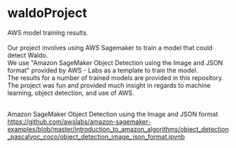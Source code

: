 # waldoProject
AWS model training results. <br/><br/>
Our project involves using AWS Sagemaker to train a model that could detect Waldo. <br/>
We use "Amazon SageMaker Object Detection using the Image and JSON format" provided by AWS - Labs as a template to train the model.<br/>
The results for a number of trained models are provided in this repository.<br/>
The project was fun and provided much insight in regards to machine learning, object detection, and use of AWS.<br/><br/>

Amazon SageMaker Object Detection using the Image and JSON format<br/>
https://github.com/awslabs/amazon-sagemaker-examples/blob/master/introduction_to_amazon_algorithms/object_detection_pascalvoc_coco/object_detection_image_json_format.ipynb<br/>
